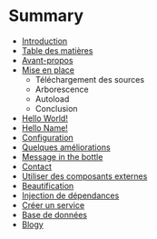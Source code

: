 # Summary

* [Introduction](README.md)
* [Table des matières](book/table_des_matieres/README.md)
* [Avant-propos](book/avant_propos/README.md)
* [Mise en place](book/mise_en_place/README.md)
    - Téléchargement des sources
    - Arborescence
    - Autoload
    - Conclusion
* [Hello World!](book/hello_world/README.md)
* [Hello Name!](book/hello_name/README.md)
* [Configuration](book/configuration/README.md)
* [Quelques améliorations](book/quelques_ameliorations/README.md)
* [Message in the bottle](book/message_in_the_bottle/README.md)
* [Contact](book/contact/README.md)
* [Utiliser des composants externes](book/utiliser_des_composants_externes/README.md)
* [Beautification](book/beautification/README.md)
* [Injection de dépendances](book/injection_de_dependances/README.md)
* [Créer un service](book/creer_un_service/README.md)
* [Base de données](book/base_de_donnees/README.md)
* [Blogy](book/blogy/README.md)


